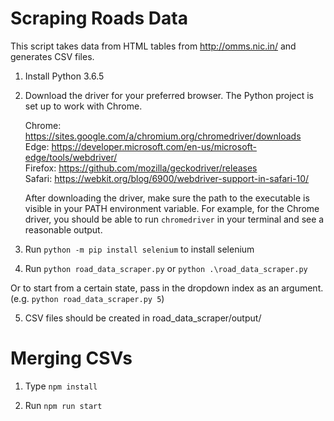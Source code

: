 # Scraping Roads Data

This script takes data from HTML tables from http://omms.nic.in/ and generates CSV files.

1. Install Python 3.6.5

2. Download the driver for your preferred browser. The Python project is set up to work with Chrome.

   Chrome:	https://sites.google.com/a/chromium.org/chromedriver/downloads <br>
   Edge:	https://developer.microsoft.com/en-us/microsoft-edge/tools/webdriver/ <br>
   Firefox:	https://github.com/mozilla/geckodriver/releases <br>
   Safari:	https://webkit.org/blog/6900/webdriver-support-in-safari-10/

   After downloading the driver, make sure the path to the executable is visible in your PATH environment variable. For example, for the Chrome driver, you should be able to run `chromedriver` in your terminal and see a reasonable output.

3. Run `python -m pip install selenium` to install selenium

4. Run `python road_data_scraper.py` or `python .\road_data_scraper.py`

Or to start from a certain state, pass in the dropdown index as an argument. (e.g. `python road_data_scraper.py 5`)

5. CSV files should be created in road_data_scraper/output/

# Merging CSVs

1. Type `npm install`

2. Run `npm run start`